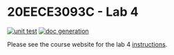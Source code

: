 # 20EECE3093C - Lab 4

[![unit test](https://github.com/20EECE3093C-24SS/lab-4-tybrun/actions/workflows/ci-pytest.yaml/badge.svg?event=push)](https://github.com/tybrun/lab-4-tybrun/actions/workflows/ci-pytest.yaml)
[![doc generation](https://github.com/20EECE3093C-24SS/lab-4-tybrun/actions/workflows/ci-sphinx.yaml/badge.svg?event=push)](https://github.com/tybrun/lab-4-tybrun/actions/workflows/ci-sphinx.yaml)

Please see the course website for the lab 4 [instructions](https://20eece3093c-24ss.github.io/graded_artifacts/lab_assignments/lab_4.html).
